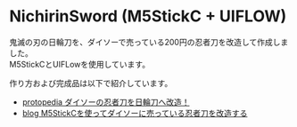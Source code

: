 # NichirinSword (M5StickC + UIFLOW) 

鬼滅の刃の日輪刀を、ダイソーで売っている200円の忍者刀を改造して作成しました。  
M5StickCとUIFLowを使用しています。  


作り方および完成品は以下で紹介しています。  

* [protopedia ダイソーの忍者刀を日輪刀へ改造！](https://protopedia.net/prototype/3009)
* [blog M5StickCを使ってダイソーに売っている忍者刀を改造する](https://yamaccu.github.io/tech/20220430_diy-nichirinto)